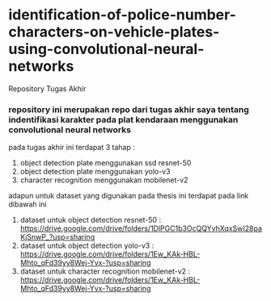 # identification-of-police-number-characters-on-vehicle-plates-using-convolutional-neural-networks
Repository Tugas Akhir

### repository ini merupakan repo dari tugas akhir saya tentang indentifikasi karakter pada plat kendaraan menggunakan convolutional neural networks
pada tugas akhir ini terdapat 3 tahap :
1. object detection plate menggunakan ssd resnet-50
2. object detection plate menggunakan yolo-v3
3. character recognition menggunakan mobilenet-v2

adapun untuk dataset yang digunakan pada thesis ini terdapat pada link dibawah ini
1. dataset untuk object detection resnet-50 : https://drive.google.com/drive/folders/1DlPGC1b3OcQQYvhXqxSwI28paKjSnwP_?usp=sharing
2. dataset untuk object detection yolo-v3 : https://drive.google.com/drive/folders/1Ew_KAk-HBL-Mhto_qFd39yy8Wej-Yvx-?usp=sharing
3. dataset untuk character recognition mobilenet-v2 : https://drive.google.com/drive/folders/1Ew_KAk-HBL-Mhto_qFd39yy8Wej-Yvx-?usp=sharing
